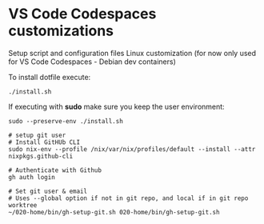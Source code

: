 # VS Code Codespaces customizations

Setup script and configuration files Linux customization
(for now only used for VS Code Codespaces - Debian dev containers)


To install dotfile execute:
```shell
./install.sh
```

If executing with **sudo** make sure you keep the user environment:

```shell
sudo --preserve-env ./install.sh
```

```shell
# setup git user
# Install GitHUb CLI
sudo nix-env --profile /nix/var/nix/profiles/default --install --attr nixpkgs.github-cli

# Authenticate with Github
gh auth login

# Set git user & email
# Uses --global option if not in git repo, and local if in git repo worktree
~/020-home/bin/gh-setup-git.sh 020-home/bin/gh-setup-git.sh

```
